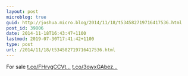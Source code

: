```yaml
---
layout: post
microblog: true
guid: http://joshua.micro.blog/2014/11/18/t534582719716417536.html
post_id: 39806
date: 2014-11-18T16:43:47+1100
lastmod: 2019-07-30T17:41:42+1100
type: post
url: /2014/11/18/t534582719716417536.html
---
```

For sale [t.co/FHrvgCCVt...](http://t.co/FHrvgCCVtl) [t.co/3owxGAbez...](http://t.co/3owxGAbezT)
